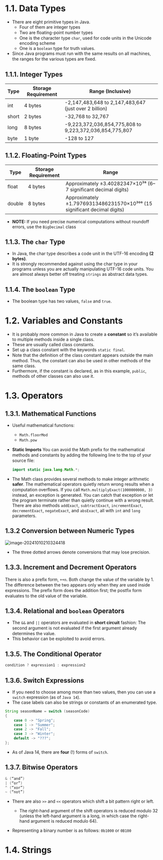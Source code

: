 # 1.1. Data Types

- There are eight primitive types in Java. 
  - Four of them are integer types
  - Two are ﬂoating-point number types
  - One is the character type `char`, used for code units in the Unicode encoding scheme
  - One is a `boolean` type for truth values.
- Since Java programs must run with the same results on all machines, the ranges for the various types are ﬁxed.



## 1.1.1. Integer Types

| **Type** | **Storage Requirement** | **Range (Inclusive)**                                   |
| -------- | ----------------------- | ------------------------------------------------------- |
| int      | 4 bytes                 | -2,147,483,648 to 2,147,483,647 (just over 2 billion)   |
| short    | 2 bytes                 | -32,768 to 32,767                                       |
| long     | 8 bytes                 | -9,223,372,036,854,775,808 to 9,223,372,036,854,775,807 |
| byte     | 1 byte                  | -128 to 127                                             |



## 1.1.2. Floating-Point Types

| **Type** | **Storage Requirement** | **Range**                                                    |
| -------- | ----------------------- | ------------------------------------------------------------ |
| float    | 4 bytes                 | Approximately ±3.40282347×10³⁸ (6–7 significant decimal digits) |
| double   | 8 bytes                 | Approximately ±1.79769313486231570×10³⁰⁸ (15 significant decimal digits) |

- **NOTE:** If you need precise numerical computations without roundoff errors, use the `BigDecimal` class



## 1.1.3. The `char` Type

- In Java, the char type describes a code unit in the UTF-16 encoding **(2 bytes)**.
- It is strongly recommended against using the char type in your programs unless you are actually manipulating UTF-16 code units. You are almost always better off treating `strings` as abstract data types.



## 1.1.4. The `boolean` Type

- The boolean type has two values, `false` and `true`.



# 1.2. Variables and Constants

- It is probably more common in Java to create a **constant** so it’s available to multiple methods inside a single class. 
- These are usually called class constants.
- Set up a class constant with the keywords `static final`.
- Note that the deﬁnition of the class constant appears outside the main method. Thus, the constant can also be used in other methods of the same class. 
- Furthermore, if the constant is declared, as in this example, `public`, methods of other classes can also use it.



# 1.3. Operators



## 1.3.1. Mathematical Functions

- Useful mathematical functions:

  - `Math.floorMod`
  - `Math.pow`

- **Static Imports** You can avoid the Math preﬁx for the mathematical methods and constants by adding the following line to the top of your source ﬁle:

  ```java 
  import static java.lang.Math.*;
  ```

- The Math class provides several methods to make integer arithmetic **safer**. The mathematical operators quietly return wrong results when a
  computation overﬂows. If you call `Math.multiplyExact(1000000000, 3)` instead, an exception is generated. You can catch that exception or let the program terminate rather than quietly continue with a wrong result. There are also methods `addExact`, `subtractExact`, `incrementExact`, `decrementExact`, `negateExact`, and `absExact`, all with `int` and `long` parameters.



## 1.3.2 Conversion between Numeric Types

![image-20241010210324418](/home/denizkorkmaz/Git/BDK-Repositories/Personal/cs-docs/docs/assets/images/java/chp1/conversion-between-types.png)

- The three dotted arrows denote conversions that may lose precision.



## 1.3.3. Increment and Decrement Operators

There is also a preﬁx form, `++n`. Both change the value of the variable by 1. The difference between the two appears only when they are used inside expressions. The preﬁx form does the addition ﬁrst; the postﬁx form evaluates to the old value of the variable.



## 1.3.4. Relational and `boolean` Operators

- The `&&` and `||` operators are evaluated in **short circuit** fashion: The second argument is not evaluated if the ﬁrst argument already determines the value.
- This behavior can be exploited to avoid errors.



## 1.3.5. The Conditional Operator

```java
condition ? expression1 : expression2
```



## 1.3.6. Switch Expressions

- If you need to choose among more than two values, then you can use a `switch` expression (as of `Java 14`).
- The case labels can also be strings or constants of an enumerated type.

```java
String seasonName = switch (seasonCode)
{
    case 0 -> "Spring";
    case 1 -> "Summer";
    case 2 -> "Fall";
    case 3 -> "Winter";
    default -> "???";
};
```

- As of Java 14, there are **four** (!) forms of `switch`.



## 1.3.7. Bitwise Operators

```java
& (“and”)
| (“or”)
^ (“xor”)
~ (“not”)
```

- There are also `>>` and `<<` operators which shift a bit pattern right or left.
  - The right-hand argument of the shift operators is reduced modulo 32 (unless the left-hand argument is a long, in which case the right-hand argument is reduced modulo 64).

- Representing a binary number is as follows: `0b1000` or `0B100`



# 1.4. Strings





